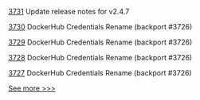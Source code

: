 
[3731](https://github.com/hyperledger/fabric/pull/3731) Update release notes for v2.4.7

[3730](https://github.com/hyperledger/fabric/pull/3730) DockerHub Credentials Rename (backport #3726)

[3729](https://github.com/hyperledger/fabric/pull/3729) DockerHub Credentials Rename (backport #3726)

[3728](https://github.com/hyperledger/fabric/pull/3728) DockerHub Credentials Rename (backport #3726)

[3727](https://github.com/hyperledger/fabric/pull/3727) DockerHub Credentials Rename (backport #3726)


[See more >>>](https://start-here.hyperledger.org/pull-requests)
